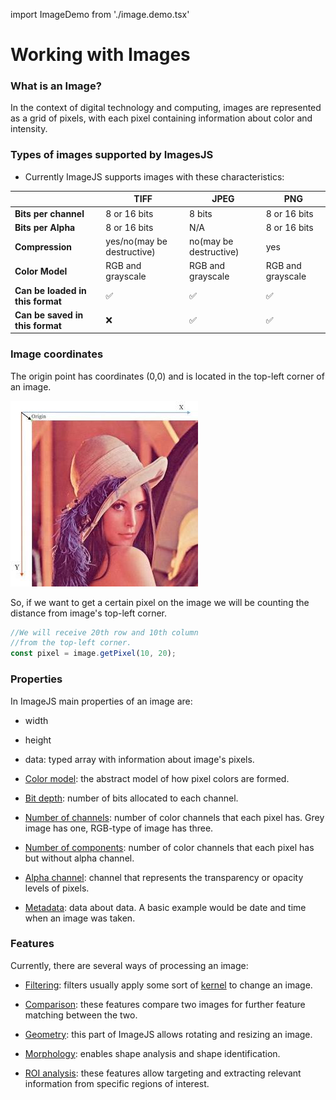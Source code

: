 import ImageDemo from './image.demo.tsx'

# Working with Images

<!-- TODO add analysis section once it is merged -->

### What is an Image?

In the context of digital technology and computing, images are represented as a grid of pixels, with each pixel containing information about color and intensity.

<ImageDemo />

### Types of images supported by ImagesJS

- Currently ImageJS supports images with these characteristics:

|                                  | TIFF                       | JPEG                   | PNG               |
| -------------------------------- | -------------------------- | ---------------------- | ----------------- |
| **Bits per channel**             | 8 or 16 bits               | 8 bits                 | 8 or 16 bits      |
| **Bits per Alpha**               | 8 or 16 bits               | N/A                    | 8 or 16 bits      |
| **Compression**                  | yes/no(may be destructive) | no(may be destructive) | yes               |
| **Color Model**                  | RGB and grayscale          | RGB and grayscale      | RGB and grayscale |
| **Can be loaded in this format** | &#9989;                    | &#9989;                | &#9989;           |
| **Can be saved in this format**  | &#10060;                   | &#9989;                | &#9989;           |

### Image coordinates

The origin point has coordinates (0,0) and is located in the top-left corner of an image.

![Image coordinates](./workingWithImages/coordinatesImage.jpg)

So, if we want to get a certain pixel on the image we will be counting the distance from image's top-left corner.

```ts
//We will receive 20th row and 10th column
//from the top-left corner.
const pixel = image.getPixel(10, 20);
```

### Properties

In ImageJS main properties of an image are:

- width

- height

- data: typed array with information about image's pixels.

- [Color model](../Glossary.md#color-model 'internal link on color model'): the abstract model of how pixel colors are formed.

- [Bit depth](../Glossary.md#bit-depth 'internal link on bit depth'): number of bits allocated to each channel.

- [Number of channels](../Glossary.md#channel 'internal link on channels'): number of color channels that each pixel has. Grey image has one, RGB-type of image has three.

- [Number of components](../Glossary.md#component 'internal link on components'): number of color channels that each pixel has but without alpha channel.

- [Alpha channel](../Glossary.md#alpha-channel 'internal link on alpha-channel'): channel that represents the transparency or opacity levels of pixels.

- [Metadata](../Glossary.md#metadata 'internal link on metadata'): data about data. A basic example would be date and time when an image was taken.

### Features

Currently, there are several ways of processing an image:

- [Filtering](../Features/Filters/Filters.md 'internal link on filters'): filters usually apply some sort of [kernel](../Glossary.md#kernel 'internal link on kernel') to change an image.

- [Comparison](../Features/Comparison/Comparison.md 'internal link on comparison'): these features compare two images for further feature matching between the two.

- [Geometry](../Features/Geometry/Geometry.md 'internal link on geometry'): this part of ImageJS allows rotating and resizing an image.

- [Morphology](../Features/Morphology/Morphology.md 'internal link on morphology'): enables shape analysis and shape identification.

- [ROI analysis](../Features/Regions%20of%20interest/Regions%20of%20interest.md 'internal link on roi analysis'): these features allow targeting and extracting relevant information from specific regions of interest.
